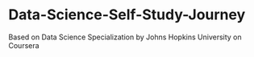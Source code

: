 # Data-Science-Self-Study-Journey
Based on Data Science Specialization by Johns Hopkins University on Coursera
